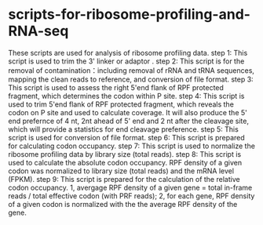 # scripts-for-ribosome-profiling-and-RNA-seq

These scripts are used for analysis of ribosome profiling data.
step 1: This script is used to trim the 3' linker or adaptor . 
step 2: This script is for the removal of contamination：including removal of rRNA and tRNA sequences, mapping the clean reads to reference, and conversion of file format. 
step 3: This script is used to assess the right 5'end flank of RPF protected fragment, which determines the codon within P site.
step 4: This script is used to trim 5'end flank of RPF protected fragment, which reveals the codon on P site and used to calculate coverage. It will also produce the 5' end prefernce of 4 nt, 2nt ahead of 5' end and 2 nt after the cleavage site, which will provide a statistics for end cleavage preference.
step 5: This script is used for conversion of file format.
step 6: This script is prepared for calculating codon occupancy. 
step 7: This script is used to normalize the ribosome profiling data by library size (total reads).
step 8: This script is used to calculate the absolute codon occupancy. RPF density of a given codon was normalized to library size (total reads) and the mRNA level (FPKM).
step 9: This script is prepared for the calculation of the relative codon occupancy. 1, avergage RPF density of a given gene = total in-frame reads / total effective codon (with PRF reads); 2, for each gene, RPF density of a given codon is normalized with the the average RPF density of the gene.
